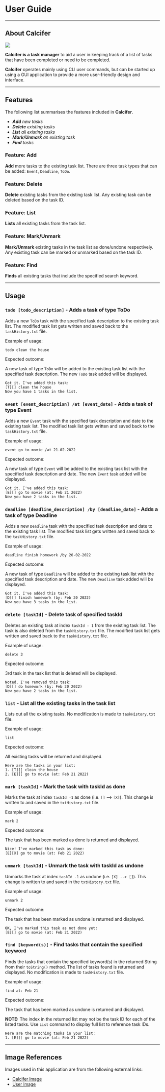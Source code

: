 # User Guide

***

## About Calcifer

![](../src/main/resources/images/DaDuke.png)

<p><b>Calcifer is a task manager</b> to aid a user in keeping track of a list of tasks that have been completed 
or need to be completed.</p>
<p><b>Calcifer</b> operates mainly using CLI user commands, but can be started up using a GUI application 
to provide a more user-friendly design and interface.</p>

***

## Features

<p>The following list summarises the features included in <b>Calcifer</b>.</p>

- _**Add** new tasks_   
- _**Delete** existing tasks_
- _**List** all existing tasks_
- _**Mark/Unmark** an existing task_
- _**Find** tasks_

### Feature: Add

**Add**  more tasks to the existing task list.
There are three task types that can be added: `Event`, `Deadline`, `ToDo`.

### Feature: Delete

**Delete** existing tasks from the existing task list.
Any existing task can be deleted based on the task ID.

### Feature: List

**Lists** all existing tasks from the task list.

### Feature: Mark/Unmark

**Mark/Unmark** existing tasks in the task list as done/undone respectively.
Any existing task can be marked or unmarked based on the task ID.

### Feature: Find

**Finds** all existing tasks that include the specified search keyword.


***

## Usage

### `todo [todo_description]` - Adds a task of type ToDo

Adds a new `ToDo` task with the specified task description to the existing task list.
The modified task list gets written and saved back to the `taskHistory.txt` file.

Example of usage: 

`todo clean the house`

Expected outcome:

A new task of type `ToDo` will be added to the existing task list with the specified 
task description. The new `ToDo` task added will be displayed.

```
Got it. I've added this task:
[T][] clean the house
Now you have 1 tasks in the list.
```

### `event [event_description] /at [event_date]` - Adds a task of type Event

Adds a new `Event` task with the specified task description and date to the existing task list.
The modified task list gets written and saved back to the `taskHistory.txt` file.

Example of usage:

`event go to movie /at 21-02-2022`

Expected outcome:

A new task of type `Event` will be added to the existing task list with the 
specified task description and date. The new `Event` task added will be displayed.

```
Got it. I've added this task:
[E][] go to movie (at: Feb 21 2022)
Now you have 2 tasks in the list.
```

### `deadline [deadline_description] /by [deadline_date]` - Adds a task of type Deadline

Adds a new `Deadline` task with the specified task description and date to the existing task list.
The modified task list gets written and saved back to the `taskHistory.txt` file.

Example of usage:

`deadline finish homework /by 20-02-2022`

Expected outcome:

A new task of type `Deadline` will be added to the existing task list with the
specified task description and date. The new `Deadline` task added will be displayed.

```
Got it. I've added this task:
[D][] finish homework (by: Feb 20 2022)
Now you have 3 tasks in the list.
```

### `delete [taskId]` - Delete task of specified taskId

Deletes an existing task at index `taskId - 1` from the existing task list.
The task is also deleted from the `taskHistory.txt` file.
The modified task list gets written and saved back to the `taskHistory.txt` file.

Example of usage:

`delete 3`

Expected outcome:

3rd task in the task list that is deleted will be displayed.

```
Noted. I've removed this task:
[D][] do homework (by: Feb 20 2022)
Now you have 2 tasks in the list.
```

### `list` - List all the existing tasks in the task list

Lists out all the existing tasks.
No modification is made to `taskHistory.txt` file.

Example of usage:

`list`

Expected outcome:

All existing tasks will be returned and displayed.

```
Here are the tasks in your list:
1. [T][] clean the house
2. [E][] go to movie (at: Feb 21 2022)
```

### `mark [taskId]` - Mark the task with taskId as done

Marks the task at index `taskId -1` as done (i.e. `[]` --> `[X]`).
This change is written to and saved in the `txtHistory.txt` file.

Example of usage:

`mark 2`

Expected outcome:

The task that has been marked as done is returned and displayed.

```
Nice! I've marked this task as done:
[E][X] go to movie (at: Feb 21 2022)
```


### `unmark [taskId]` - Unmark the task with taskId as undone

Unmarks the task at index `taskId -1` as undone (i.e. `[X] --> []`).
This change is written to and saved in the `txtHistory.txt` file.

Example of usage:

`unmark 2`

Expected outcome:

The task that has been marked as undone is returned and displayed.

```
OK, I've marked this task as not done yet:
[E][] go to movie (at: Feb 21 2022)
```

### `find [keyword(s)]` - Find tasks that contain the specified keyword

Finds the tasks that contain the specified keyword(s) in the returned String
from their `toString()` method.
The list of tasks found is returned and displayed.
No modification is made to `taskHistory.txt` file.

Example of usage:

`find at: Feb 21`

Expected outcome:

The task that has been marked as undone is returned and displayed.

**NOTE:** The index in the returned list may not be the task ID for each of the listed tasks.
Use `List` command to display full list to reference task IDs.


```
Here are the matching tasks in your list:
1. [E][] go to movie (at: Feb 21 2022)
```

***

## Image References

Images used in this application are from the following external links:

- [Calcifer Image](https://www.pngitem.com/middle/hbhmwhh_calcifer-hd-png-download/)
- [User Image](https://ghibli.fandom.com/wiki/Markl)
